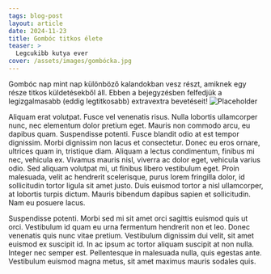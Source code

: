 ```yaml
---
tags: blog-post
layout: article
date: 2024-11-23
title: Gombóc titkos élete
teaser: >
  Legcukibb kutya ever
cover: /assets/images/gombócka.jpg
---
```


Gombóc nap mint nap különböző kalandokban vesz részt, amiknek egy része titkos küldetésekből áll. Ebben a bejegyzésben felfedjük a legizgalmasabb (eddig legtitkosabb)
extravextra bevetéseit!
![Placeholder](/assets/images/placeholder.png "An image with a caption")

Aliquam erat volutpat. Fusce vel venenatis risus. Nulla lobortis ullamcorper
nunc, nec elementum dolor pretium eget. Mauris non commodo arcu, eu dapibus
quam. Suspendisse potenti. Fusce blandit odio at est tempor dignissim. Morbi
dignissim non lacus et consectetur. Donec eu eros ornare, ultrices quam in,
tristique diam. Aliquam a lectus condimentum, finibus mi nec, vehicula ex.
Vivamus mauris nisl, viverra ac dolor eget, vehicula varius odio. Sed aliquam
volutpat mi, ut finibus libero vestibulum eget. Proin malesuada, velit ac
hendrerit scelerisque, purus lorem fringilla dolor, id sollicitudin tortor
ligula sit amet justo. Duis euismod tortor a nisl ullamcorper, at lobortis
turpis dictum. Mauris bibendum dapibus sapien et sollicitudin. Nam eu posuere
lacus.

Suspendisse potenti. Morbi sed mi sit amet orci sagittis euismod quis ut orci.
Vestibulum id quam eu urna fermentum hendrerit non et leo. Donec venenatis quis
nunc vitae pretium. Vestibulum dignissim dui velit, sit amet euismod ex
suscipit id. In ac ipsum ac tortor aliquam suscipit at non nulla. Integer nec
semper est. Pellentesque in malesuada nulla, quis egestas ante. Vestibulum
euismod magna metus, sit amet maximus mauris sodales quis.
